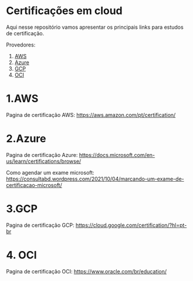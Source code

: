 # Certificações em cloud

Aqui nesse repositório vamos apresentar os principais links para estudos de certificação.

Provedores:

1. [ AWS ](#1)
2. [ Azure ](#2)
3. [ GCP ](#3)
4. [ OCI ](#4)

<a name="1"></a>
# 1.AWS

Pagina de certificação AWS: https://aws.amazon.com/pt/certification/

<a name="2"></a>
# 2.Azure

Pagina de certificação Azure: https://docs.microsoft.com/en-us/learn/certifications/browse/

Como agendar um exame microsoft: https://consultabd.wordpress.com/2021/10/04/marcando-um-exame-de-certificacao-microsoft/


<a name="3"></a>
# 3.GCP

Pagina de certificação GCP: https://cloud.google.com/certification/?hl=pt-br

<a name="4"></a>
# 4. OCI

Pagina de certificação OCI: https://www.oracle.com/br/education/
